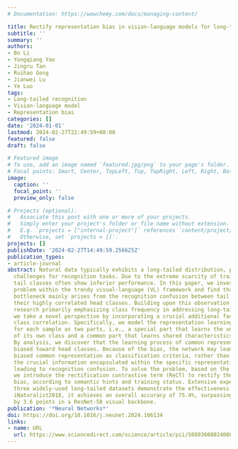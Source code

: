 ```yaml
---
# Documentation: https://wowchemy.com/docs/managing-content/

title: Rectify representation bias in vision-language models for long-tailed recognition
subtitle: ''
summary: ''
authors:
- Bo Li
- Yongqiang Yao
- Jingru Tan
- Ruihao Gong
- Jianwei Lu
- Ye Luo
tags:
- Long-tailed recognition
- Vision-language model
- Representation bias
categories: []
date: '2024-01-01'
lastmod: 2024-02-27T22:49:59+08:00
featured: false
draft: false

# Featured image
# To use, add an image named `featured.jpg/png` to your page's folder.
# Focal points: Smart, Center, TopLeft, Top, TopRight, Left, Right, BottomLeft, Bottom, BottomRight.
image:
  caption: ''
  focal_point: ''
  preview_only: false

# Projects (optional).
#   Associate this post with one or more of your projects.
#   Simply enter your project's folder or file name without extension.
#   E.g. `projects = ["internal-project"]` references `content/project/deep-learning/index.md`.
#   Otherwise, set `projects = []`.
projects: []
publishDate: '2024-02-27T14:49:59.256625Z'
publication_types:
- article-journal
abstract: Natural data typically exhibits a long-tailed distribution, presenting great
  challenges for recognition tasks. Due to the extreme scarcity of training instances,
  tail classes often show inferior performance. In this paper, we investigate the
  problem within the trendy visual-language (VL) framework and find that the performance
  bottleneck mainly arises from the recognition confusion between tail classes and
  their highly correlated head classes. Building upon this observation, unlike previous
  research primarily emphasizing class frequency in addressing long-tailed issues,
  we take a novel perspective by incorporating a crucial additional factor namely
  class correlation. Specifically, we model the representation learning procedure
  for each sample as two parts, i.e., a special part that learns the unique properties
  of its own class and a common part that learns shared characteristics among classes.
  By analysis, we discover that the learning process of common representation is easily
  biased toward head classes. Because of the bias, the network may lean towards the
  biased common representation as classification criteria, rather than prioritizing
  the crucial information encapsulated within the specific representation, ultimately
  leading to recognition confusion. To solve the problem, based on the VL framework,
  we introduce the rectification contrastive term (ReCT) to rectify the representation
  bias, according to semantic hints and training status. Extensive experiments on
  three widely-used long-tailed datasets demonstrate the effectiveness of ReCT. On
  iNaturalist2018, it achieves an overall accuracy of 75.4%, surpassing the baseline
  by 3.6 points in a ResNet-50 visual backbone.
publication: '*Neural Networks*'
doi: https://doi.org/10.1016/j.neunet.2024.106134
links:
- name: URL
  url: https://www.sciencedirect.com/science/article/pii/S0893608024000509
---
```

